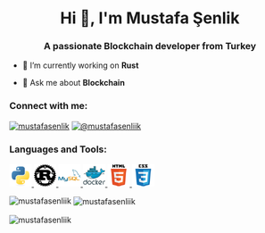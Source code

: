 <h1 align="center">Hi 👋, I'm Mustafa Şenlik</h1>
<h3 align="center">A passionate Blockchain developer from Turkey</h3>

- 🔭 I’m currently working on **Rust**

- 💬 Ask me about **Blockchain**

<h3 align="left">Connect with me:</h3>
<p align="left">
<a href="https://linkedin.com/in/mustafasenlik" target="blank"><img align="center" src="https://raw.githubusercontent.com/rahuldkjain/github-profile-readme-generator/master/src/images/icons/Social/linked-in-alt.svg" alt="mustafasenlik" height="30" width="40" /></a>
<a href="https://medium.com/@mustafasenliik" target="blank"><img align="center" src="https://raw.githubusercontent.com/rahuldkjain/github-profile-readme-generator/master/src/images/icons/Social/medium.svg" alt="@mustafasenliik" height="30" width="40" /></a>
</p>

<h3 align="left">Languages and Tools:</h3>
<p align="left">
    <a href="https://www.python.org" target="_blank" rel="noreferrer"> 
        <img src="https://raw.githubusercontent.com/devicons/devicon/master/icons/python/python-original.svg" alt="python" width="40" height="40"/> 
    </a> 
    <a href="https://www.rust-lang.org" target="_blank" rel="noreferrer"> 
        <img src="https://raw.githubusercontent.com/devicons/devicon/master/icons/rust/rust-plain.svg" alt="rust" width="40" height="40"/> 
    </a> 
    <a href="https://www.mysql.com/" target="_blank" rel="noreferrer"> 
        <img src="https://raw.githubusercontent.com/devicons/devicon/master/icons/mysql/mysql-original-wordmark.svg" alt="mysql" width="40" height="40"/> 
    </a> 
    <a href="https://www.docker.com/" target="_blank" rel="noreferrer"> 
        <img src="https://raw.githubusercontent.com/devicons/devicon/master/icons/docker/docker-original-wordmark.svg" alt="docker" width="40" height="40"/> 
    </a> 
    <a href="https://www.w3.org/html/" target="_blank" rel="noreferrer"> 
        <img src="https://raw.githubusercontent.com/devicons/devicon/master/icons/html5/html5-original-wordmark.svg" alt="html5" width="40" height="40"/> 
    </a> 
    <a href="https://www.w3schools.com/css/" target="_blank" rel="noreferrer"> 
        <img src="https://raw.githubusercontent.com/devicons/devicon/master/icons/css3/css3-original-wordmark.svg" alt="css3" width="40" height="40"/> 
    </a> 
</p>


<p><img align="left" src="https://github-readme-stats.vercel.app/api/top-langs?username=mustafasenliik&show_icons=true&locale=en&layout=compact" alt="mustafasenliik" /></p>

<p>&nbsp;<img align="center" src="https://github-readme-stats.vercel.app/api?username=mustafasenliik&show_icons=true&locale=en" alt="mustafasenliik" /></p>

<p><img align="center" src="https://github-readme-streak-stats.herokuapp.com/?user=mustafasenliik&" alt="mustafasenliik" /></p>
